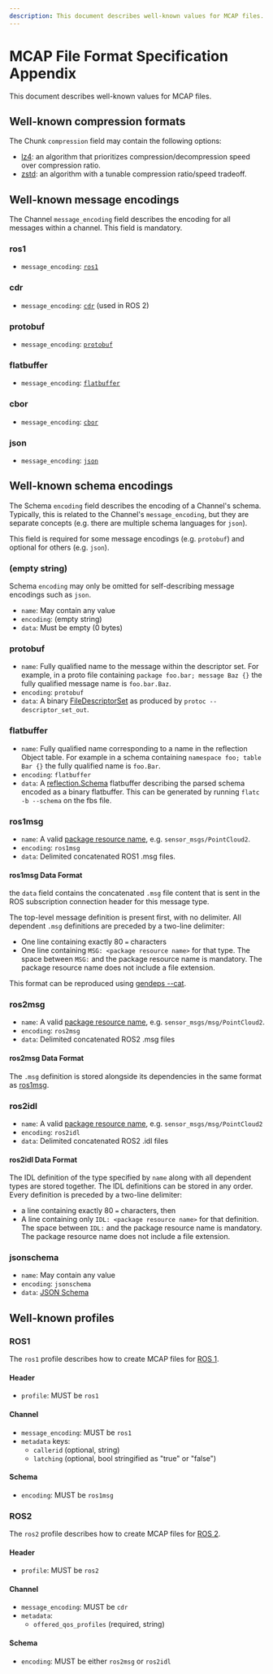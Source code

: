 ```yaml
---
description: This document describes well-known values for MCAP files.
---
```


# MCAP File Format Specification Appendix

This document describes well-known values for MCAP files.

## Well-known compression formats

The Chunk `compression` field may contain the following options:

- [lz4](<https://en.wikipedia.org/wiki/lz4_(compression_algorithm)>): an algorithm that prioritizes compression/decompression speed over compression ratio.
- [zstd](https://en.wikipedia.org/wiki/zstandard): an algorithm with a tunable compression ratio/speed tradeoff.

## Well-known message encodings

The Channel `message_encoding` field describes the encoding for all messages within a channel. This field is mandatory.

### ros1

- `message_encoding`: [`ros1`](http://wiki.ros.org/msg)

### cdr

- `message_encoding`: [`cdr`](https://www.omg.org/cgi-bin/doc?formal/02-06-51) (used in ROS 2)

### protobuf

- `message_encoding`: [`protobuf`](https://developers.google.com/protocol-buffers/docs/encoding)

### flatbuffer

- `message_encoding`: [`flatbuffer`](https://google.github.io/flatbuffers/)

### cbor

- `message_encoding`: [`cbor`](https://cbor.io/)

### json

- `message_encoding`: [`json`](https://www.json.org/json-en.html)

## Well-known schema encodings

The Schema `encoding` field describes the encoding of a Channel's schema. Typically, this is related to the Channel's `message_encoding`, but they are separate concepts (e.g. there are multiple schema languages for `json`).

This field is required for some message encodings (e.g. `protobuf`) and optional for others (e.g. `json`).

### (empty string)

Schema `encoding` may only be omitted for self-describing message encodings such as `json`.

- `name`: May contain any value
- `encoding`: (empty string)
- `data`: Must be empty (0 bytes)

### protobuf

- `name`: Fully qualified name to the message within the descriptor set. For example, in a proto file containing `package foo.bar; message Baz {}` the fully qualified message name is `foo.bar.Baz`.
- `encoding`: `protobuf`
- `data`: A binary [FileDescriptorSet](https://github.com/protocolbuffers/protobuf/blob/master/src/google/protobuf/descriptor.proto) as produced by `protoc --descriptor_set_out`.

### flatbuffer

- `name`: Fully qualified name corresponding to a name in the reflection Object table. For example in a schema containing `namespace foo; table Bar {}` the fully qualified name is `foo.Bar`.
- `encoding`: `flatbuffer`
- `data`: A [reflection.Schema](https://github.com/google/flatbuffers/blob/master/reflection/reflection.fbs) flatbuffer describing the parsed schema encoded as a binary flatbuffer. This can be generated by running `flatc -b --schema` on the fbs file.

### ros1msg

- `name`: A valid [package resource name](http://wiki.ros.org/Names#Package_Resource_Names), e.g. `sensor_msgs/PointCloud2`.
- `encoding`: `ros1msg`
- `data`: Delimited concatenated ROS1 .msg files.

#### ros1msg Data Format

the `data` field contains the concatenated `.msg` file content that is sent in the ROS subscription connection header for this message type.

The top-level message definition is present first, with no delimiter. All dependent `.msg` definitions are preceded by a two-line delimiter:

- One line containing exactly 80 `=` characters
- One line containing `MSG: <package resource name>` for that type. The space between `MSG:` and the package resource name is mandatory. The package resource name does not include a file extension.

This format can be reproduced using [gendeps --cat](http://wiki.ros.org/roslib/gentools).

### ros2msg

- `name`: A valid [package resource name](http://wiki.ros.org/Names#Package_Resource_Names), e.g. `sensor_msgs/msg/PointCloud2`.
- `encoding`: `ros2msg`
- `data`: Delimited concatenated ROS2 .msg files

#### ros2msg Data Format

The `.msg` definition is stored alongside its dependencies in the same format as [ros1msg](#ros1msg-data-format).

### ros2idl

- `name`: A valid [package resource name](http://wiki.ros.org/Names#Package_Resource_Names), e.g. `sensor_msgs/msg/PointCloud2`
- `encoding`: `ros2idl`
- `data`: Delimited concatenated ROS2 .idl files

#### ros2idl Data Format

The IDL definition of the type specified by `name` along with all dependent types are stored together. The IDL definitions can be stored in any order. Every definition is preceded by a two-line delimiter:

- a line containing exactly 80 `=` characters, then
- A line containing only `IDL: <package resource name>` for that definition. The space between `IDL:` and the package resource name is mandatory. The package resource name does not include a file extension.

### jsonschema

- `name`: May contain any value
- `encoding`: `jsonschema`
- `data`: [JSON Schema](https://json-schema.org)

## Well-known profiles

### ROS1

The `ros1` profile describes how to create MCAP files for [ROS 1](https://wiki.ros.org/Distributions).

#### Header

- `profile`: MUST be `ros1`

#### Channel

- `message_encoding`: MUST be `ros1`
- `metadata` keys:
  - `callerid` (optional, string)
  - `latching` (optional, bool stringified as "true" or "false")

#### Schema

- `encoding`: MUST be `ros1msg`

### ROS2

The `ros2` profile describes how to create MCAP files for [ROS 2](https://docs.ros.org/).

#### Header

- `profile`: MUST be `ros2`

#### Channel

- `message_encoding`: MUST be `cdr`
- `metadata`:
  - `offered_qos_profiles` (required, string)

#### Schema

- `encoding`: MUST be either `ros2msg` or `ros2idl`
